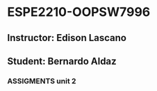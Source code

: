# ESPE2210-OOPSW7996
## Instructor: Edison Lascano
## Student: Bernardo Aldaz
### ASSIGMENTS unit 2
